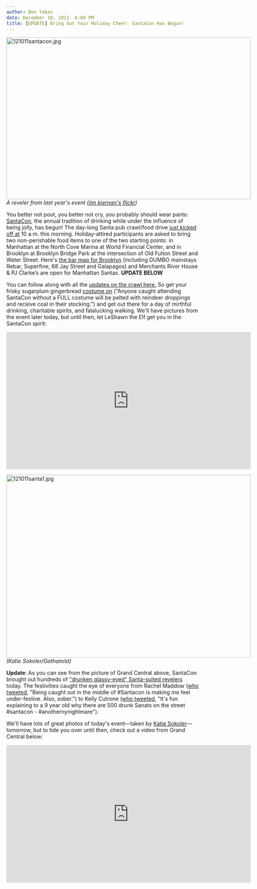 ```yaml
---
author: Ben Yakas
date: December 10, 2011  6:00 PM
title: [UPDATE] Bring Out Your Holiday Cheer: SantaCon Has Begun!
---
```


<p><span class="mt-enclosure mt-enclosure-image" style="display: inline;"> </span></p><div class="image-none" style=" width:640px; "> <img alt="121011santacon.jpg" src="https://web.archive.org/web/20130515165822im_/http://gothamist.com/attachments/byakas/121011santacon.jpg" width="640" height="425"> <br> <i>A reveler from last year&apos;s event (<a href="https://web.archive.org/web/20130515165822/http://www.flickr.com/photos/jimkiernan/5254160760/in/set-72157625456621499">jim kiernan&apos;s flickr</a>)</i></div> <p></p>

<p>You better not pout, you better not cry, you probably should wear pants: <a href="https://web.archive.org/web/20130515165822/http://gothamist.com/tags/santacon">SantaCon</a>, the annual tradition of drinking while under the influence of being jolly, has begun! The day-long Santa pub crawl/food drive <a href="https://web.archive.org/web/20130515165822/http://nycsantacon.com/">just kicked off at</a> 10 a.m. this morning. Holiday-attired participants are asked to bring two non-perishable food items to one of the two starting points: in Manhattan at the North Cove Marina at World Financial Center, and in Brooklyn at Brooklyn Bridge Park at the intersection of Old Fulton Street and Water Street. Here&apos;s <a href="https://web.archive.org/web/20130515165822/http://nycsantacon.com/bk.png">the bar map for Brooklyn</a> (including DUMBO mainstays Rebar, Superfine, 68 Jay Street and Galapagos) and Merchants River House &amp; PJ Clarke&#x2019;s are open for Manhattan Santas. <strong>UPDATE BELOW</strong></p>

<p>You can follow along with all the <a href="https://web.archive.org/web/20130515165822/https://twitter.com/#!/santacon">updates on the crawl here.</a> So get your frisky sugarplum gingerbread <a href="https://web.archive.org/web/20130515165822/http://nmcglynn.com/post/14014271023/santacon-has-begun-taken-with-instagram-at">costume on</a> (&quot;Anyone caught attending SantaCon without a FULL costume will be pelted with reindeer droppings and receive coal in their stocking.&quot;) and get out there for a day of mirthful drinking, charitable spirits, and falalucking walking. We&apos;ll have pictures from the event later today, but until then, let LeShawn the Elf get you in the SantaCon spirit:</p>

<p><iframe width="640" height="360" src="https://web.archive.org/web/20130515165822if_/http://www.youtube.com/embed/PZy3FgF1Kro" frameborder="0" allowfullscreen></iframe></p>

<p><span class="mt-enclosure mt-enclosure-image" style="display: inline;"> </span></p><div class="image-none" style=" width:640px; "> <img alt="121011santa1.jpg" src="https://web.archive.org/web/20130515165822im_/http://gothamist.com/attachments/byakas/121011santa1.jpg" width="640" height="480"> <br> <i>(Katie Sokoler/Gothamist)</i></div> <p></p>

<p><strong>Update</strong>: As you can see from the picture of Grand Central above, SantaCon brought out hundreds of <a href="https://web.archive.org/web/20130515165822/https://twitter.com/#!/bowerypresents/status/145634612213846016">&quot;drunken glassy-eyed&quot; Santa-suited revelers</a> today. The festivities caught the eye of everyone from Rachel Maddow (<a href="https://web.archive.org/web/20130515165822/https://twitter.com/#!/maddow/status/145604121402163202">who tweeted</a>, &quot;Being caught out in the middle of #Santacon is making me feel under-festive. Also, sober.&quot;) to Kelly Cutrone (<a href="https://web.archive.org/web/20130515165822/https://twitter.com/#!/peoplesrev/status/145618784022036480">who tweeted</a>, &quot;It&apos;s fun explaining to a 9 year old why there are 500 drunk Sanats on the street #santacon - #anothernynightmare&quot;). </p>

<p>We&apos;ll have lots of great photos of today&apos;s event&#x2014;taken by <a href="https://web.archive.org/web/20130515165822/http://colormekatie.blogspot.com/">Katie Sokoler</a>&#x2014;tomorrow, but to tide you over until then, check out a video from Grand Central below:</p>

<p><iframe src="https://web.archive.org/web/20130515165822if_/http://player.vimeo.com/video/33463301?title=0&amp;byline=0&amp;portrait=0" width="640" height="361" frameborder="0" webkitallowfullscreen="" mozallowfullscreen="" allowfullscreen></iframe></p>